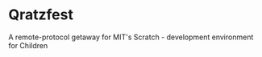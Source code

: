 Qratzfest
=========

A remote-protocol getaway for MIT's Scratch - development environment for Children
